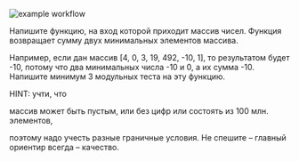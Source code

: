 ![example workflow](https://github.com/zharinovkv/ArrLib/actions/workflows/dotnet.yml/badge.svg)
                    

Напишите функцию, на вход которой приходит массив чисел. 
Функция возвращает сумму двух минимальных элементов массива.

Например, если дан массив [4, 0, 3, 19, 492, -10, 1], то результатом будет -10, потому что два минимальных числа -10 и 0, а их сумма -10.
Напишите минимум 3 модульных теста на эту функцию.

HINT: учти, что 

массив может быть пустым, 
или без цифр 
или состоять из 100 млн. элементов, 

поэтому надо учесть разные граничные условия.
Не спешите – главный ориентир всегда – качество.  
